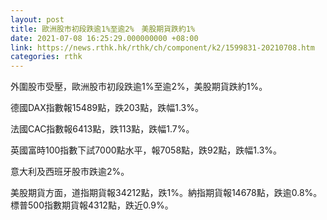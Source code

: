 ```yaml
---
layout: post
title: 歐洲股市初段跌逾1%至逾2%　美股期貨跌約1%
date: 2021-07-08 16:25:29.000000000 +08:00
link: https://news.rthk.hk/rthk/ch/component/k2/1599831-20210708.htm
categories: rthk
---
```


外圍股市受壓，歐洲股市初段跌逾1%至逾2%，美股期貨跌約1%。

德國DAX指數報15489點，跌203點，跌幅1.3%。

法國CAC指數報6413點，跌113點，跌幅1.7%。

英國富時100指數下試7000點水平，報7058點，跌92點，跌幅1.3%。

意大利及西班牙股市跌逾2%。

美股期貨方面，道指期貨報34212點，跌1%。納指期貨報14678點，跌逾0.8%。標普500指數期貨報4312點，跌近0.9%。
